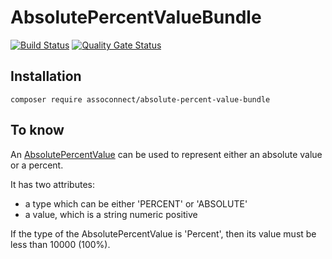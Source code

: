 # AbsolutePercentValueBundle

[![Build Status](https://travis-ci.org/assoconnect/absolute-percent-value-bundle.svg?branch=master)](https://travis-ci.org/assoconnect/absolute-percent-value-bundle)
[![Quality Gate Status](https://sonarcloud.io/api/project_badges/measure?project=assoconnect-absolute-percent-value-bundle&metric=alert_status)](https://sonarcloud.io/dashboard?id=assoconnect-absolute-percent-value-bundle)

## Installation

```
composer require assoconnect/absolute-percent-value-bundle
```

## To know
An [AbsolutePercentValue](src/Object/AbsolutePercentValue.php) can be used to represent either an absolute value or a percent.

It has two attributes:
* a type which can be either 'PERCENT' or 'ABSOLUTE'
* a value, which is a string numeric positive

If the type of the AbsolutePercentValue is 'Percent', then its value must be less than 10000 (100%).
